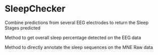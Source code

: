 # SleepChecker

Combine predictions from several EEG electrodes to return the Sleep Stages predicted

Method to get overall sleep percentage detected on the EEG data

Method to directly annotate the sleep sequences on the MNE Raw data
